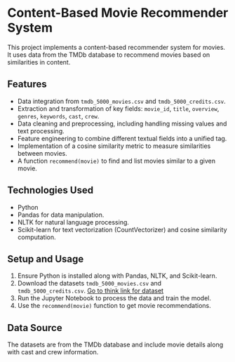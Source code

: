 # Content-Based Movie Recommender System

This project implements a content-based recommender system for movies. It uses data from the TMDb database to recommend movies based on similarities in content.

## Features

- Data integration from `tmdb_5000_movies.csv` and `tmdb_5000_credits.csv`.
- Extraction and transformation of key fields: `movie_id`, `title`, `overview`, `genres`, `keywords`, `cast`, `crew`.
- Data cleaning and preprocessing, including handling missing values and text processing.
- Feature engineering to combine different textual fields into a unified tag.
- Implementation of a cosine similarity metric to measure similarities between movies.
- A function `recommend(movie)` to find and list movies similar to a given movie.

## Technologies Used

- Python
- Pandas for data manipulation.
- NLTK for natural language processing.
- Scikit-learn for text vectorization (CountVectorizer) and cosine similarity computation.

## Setup and Usage

1. Ensure Python is installed along with Pandas, NLTK, and Scikit-learn.
2. Download the datasets `tmdb_5000_movies.csv` and `tmdb_5000_credits.csv`. [Go to think link for dataset]()
3. Run the Jupyter Notebook to process the data and train the model.
4. Use the `recommend(movie)` function to get movie recommendations.

## Data Source

The datasets are from the TMDb database and include movie details along with cast and crew information.

